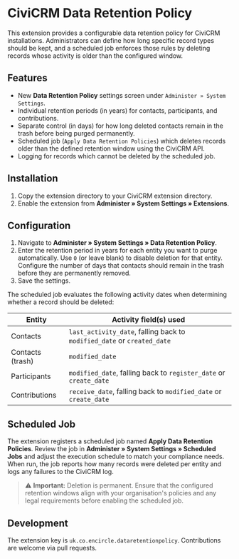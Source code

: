 # CiviCRM Data Retention Policy

This extension provides a configurable data retention policy for CiviCRM installations. Administrators can define how long specific record types should be kept, and a scheduled job enforces those rules by deleting records whose activity is older than the configured window.

## Features

* New **Data Retention Policy** settings screen under `Administer » System Settings`.
* Individual retention periods (in years) for contacts, participants, and contributions.
* Separate control (in days) for how long deleted contacts remain in the trash before being purged permanently.
* Scheduled job (`Apply Data Retention Policies`) which deletes records older than the defined retention window using the CiviCRM API.
* Logging for records which cannot be deleted by the scheduled job.

## Installation

1. Copy the extension directory to your CiviCRM extension directory.
2. Enable the extension from **Administer » System Settings » Extensions**.

## Configuration

1. Navigate to **Administer » System Settings » Data Retention Policy**.
2. Enter the retention period in years for each entity you want to purge automatically. Use `0` (or leave blank) to disable deletion for that entity. Configure the number of days that contacts should remain in the trash before they are permanently removed.
3. Save the settings.

The scheduled job evaluates the following activity dates when determining whether a record should be deleted:

| Entity        | Activity field(s) used |
| ------------- | ---------------------- |
| Contacts      | `last_activity_date`, falling back to `modified_date` or `created_date` |
| Contacts (trash) | `modified_date` |
| Participants  | `modified_date`, falling back to `register_date` or `create_date` |
| Contributions | `receive_date`, falling back to `modified_date` or `create_date` |

## Scheduled Job

The extension registers a scheduled job named **Apply Data Retention Policies**. Review the job in **Administer » System Settings » Scheduled Jobs** and adjust the execution schedule to match your compliance needs. When run, the job reports how many records were deleted per entity and logs any failures to the CiviCRM log.

> ⚠️ **Important:** Deletion is permanent. Ensure that the configured retention windows align with your organisation's policies and any legal requirements before enabling the scheduled job.

## Development

The extension key is `uk.co.encircle.dataretentionpolicy`. Contributions are welcome via pull requests.